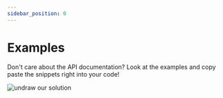 ```yaml
---
sidebar_position: 0
---
```


# Examples

Don't care about the API documentation? Look at the examples and copy paste the snippets right into your code!

![undraw our solution](/illustration/undraw_our_solution_re_8yk6.svg)

